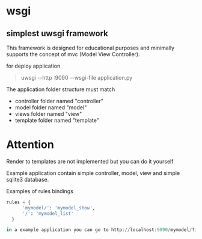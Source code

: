 # wsgi
## simplest uwsgi framework

This framework is designed for educational purposes and minimally supports the concept of mvc (Model View Controller).

for deploy application

> uwsgi --http :9090 --wsgi-file application.py

The application folder structure must match
* controller folder named "controller"
* model folder named "model"
* views folder named "view"
* template folder named "template"

# Attention
Render to templates are not implemented but you can do it yourself

Example application contain simple controller, model, view and simple sqlite3 database.

  Examples of rules bindings
  ```Python
  rules = {
        'mymodel/': 'mymodel_show',
        '/': 'mymodel_list'
    }

in a example application you can go to http://localhost:9090/mymodel/?id=1 and http://localhost:9090
